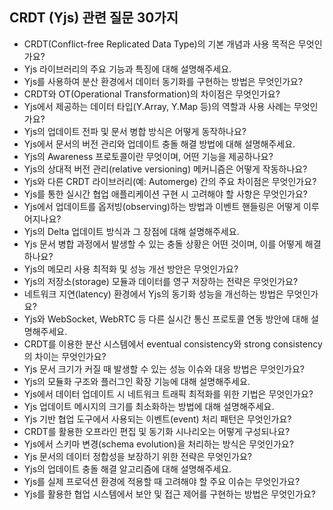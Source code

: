 ## CRDT (Yjs) 관련 질문 30가지

- CRDT(Conflict-free Replicated Data Type)의 기본 개념과 사용 목적은 무엇인가요?
- Yjs 라이브러리의 주요 기능과 특징에 대해 설명해주세요.
- Yjs를 사용하여 분산 환경에서 데이터 동기화를 구현하는 방법은 무엇인가요?
- CRDT와 OT(Operational Transformation)의 차이점은 무엇인가요?
- Yjs에서 제공하는 데이터 타입(Y.Array, Y.Map 등)의 역할과 사용 사례는 무엇인가요?
- Yjs의 업데이트 전파 및 문서 병합 방식은 어떻게 동작하나요?
- Yjs에서 문서의 버전 관리와 업데이트 충돌 해결 방법에 대해 설명해주세요.
- Yjs의 Awareness 프로토콜이란 무엇이며, 어떤 기능을 제공하나요?
- Yjs의 상대적 버전 관리(relative versioning) 메커니즘은 어떻게 작동하나요?
- Yjs와 다른 CRDT 라이브러리(예: Automerge) 간의 주요 차이점은 무엇인가요?
- Yjs를 통한 실시간 협업 애플리케이션 구현 시 고려해야 할 사항은 무엇인가요?
- Yjs에서 업데이트를 옵저빙(observing)하는 방법과 이벤트 핸들링은 어떻게 이루어지나요?
- Yjs의 Delta 업데이트 방식과 그 장점에 대해 설명해주세요.
- Yjs 문서 병합 과정에서 발생할 수 있는 충돌 상황은 어떤 것이며, 이를 어떻게 해결하나요?
- Yjs의 메모리 사용 최적화 및 성능 개선 방안은 무엇인가요?
- Yjs의 저장소(storage) 모듈과 데이터를 영구 저장하는 전략은 무엇인가요?
- 네트워크 지연(latency) 환경에서 Yjs의 동기화 성능을 개선하는 방법은 무엇인가요?
- Yjs와 WebSocket, WebRTC 등 다른 실시간 통신 프로토콜 연동 방안에 대해 설명해주세요.
- CRDT를 이용한 분산 시스템에서 eventual consistency와 strong consistency의 차이는 무엇인가요?
- Yjs 문서 크기가 커질 때 발생할 수 있는 성능 이슈와 대응 방법은 무엇인가요?
- Yjs의 모듈화 구조와 플러그인 확장 기능에 대해 설명해주세요.
- Yjs에서 데이터 업데이트 시 네트워크 트래픽 최적화를 위한 기법은 무엇인가요?
- Yjs 업데이트 메시지의 크기를 최소화하는 방법에 대해 설명해주세요.
- Yjs 기반 협업 도구에서 사용되는 이벤트(event) 처리 패턴은 무엇인가요?
- CRDT를 활용한 오프라인 편집 및 동기화 시나리오는 어떻게 구성되나요?
- Yjs에서 스키마 변경(schema evolution)을 처리하는 방식은 무엇인가요?
- Yjs 문서의 데이터 정합성을 보장하기 위한 전략은 무엇인가요?
- Yjs의 업데이트 충돌 해결 알고리즘에 대해 설명해주세요.
- Yjs를 실제 프로덕션 환경에 적용할 때 고려해야 할 주요 이슈는 무엇인가요?
- Yjs를 활용한 협업 시스템에서 보안 및 접근 제어를 구현하는 방법은 무엇인가요?
